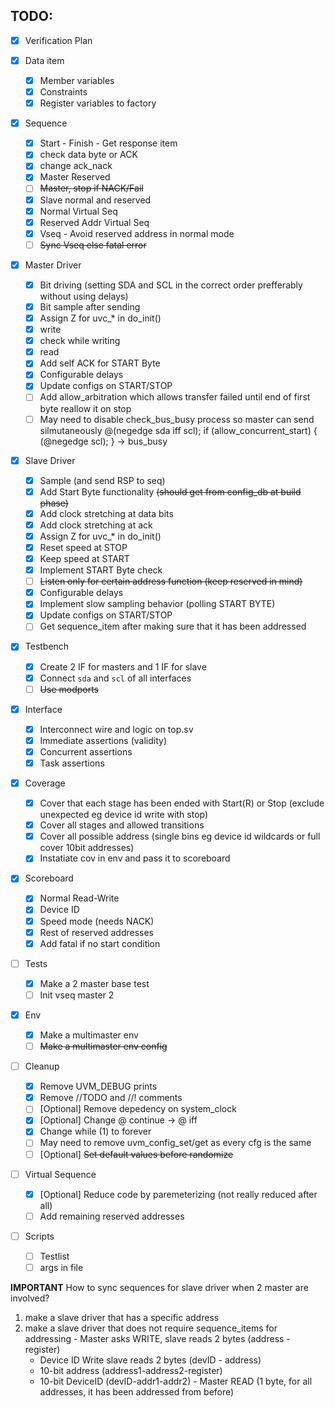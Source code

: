 ## TODO:
- [x] Verification Plan

- [x] Data item
  - [x] Member variables
  - [x] Constraints
  - [x] Register variables to factory

- [x] Sequence
  - [x] Start - Finish - Get response item
  - [x] check data byte or ACK
  - [x] change ack_nack
  - [x] Master Reserved
  - [ ] ~~Master, stop if NACK/Fail~~
  - [x] Slave normal and reserved
  - [x] Normal Virtual Seq
  - [x] Reserved Addr Virtual Seq
  - [x] Vseq - Avoid reserved address in normal mode
  - [ ] ~~Sync Vseq else fatal error~~

- [x] Master Driver
  - [x] Bit driving (setting SDA and SCL in the correct order prefferably without using delays)
  - [x] Bit sample after sending
  - [x] Assign Z for uvc_* in do_init()
  - [x] write
  - [x] check while writing
  - [x] read
  - [x] Add self ACK for START Byte
  - [x] Configurable delays
  - [x] Update configs on START/STOP
  - [ ] Add allow_arbitration which allows transfer failed until end of first byte
  reallow it on stop
  - [ ] May need to disable check_bus_busy process so master can send silmutaneously
  @(negedge sda iff scl); if (allow_concurrent_start) { (@negedge scl); } -> bus_busy

- [x] Slave Driver
  - [x] Sample (and send RSP to seq)
  - [x] Add Start Byte functionality ~~(should get from config_db at build phase)~~
  - [x] Add clock stretching at data bits
  - [x] Add clock stretching at ack
  - [x] Assign Z for uvc_* in do_init()
  - [x] Reset speed at STOP
  - [x] Keep speed at START
  - [x] Implement START Byte check
  - [ ] ~~Listen only for certain address function (keep reserved in mind)~~
  - [x] Configurable delays
  - [x] Implement slow sampling behavior (polling START BYTE)
  - [x] Update configs on START/STOP
  - [ ] Get sequence_item after making sure that it has been addressed

- [x] Testbench
  - [x] Create 2 IF for masters and 1 IF for slave
  - [x] Connect `sda` and `scl` of all interfaces
  - [ ] ~~Use modports~~

- [x] Interface
  - [x] Interconnect wire and logic on top.sv
  - [x] Immediate assertions (validity)
  - [x] Concurrent assertions
  - [x] Task assertions

- [x] Coverage
  - [x] Cover that each stage has been ended with Start(R) or Stop (exclude unexpected eg device id write with stop)
  - [x] Cover all stages and allowed transitions
  - [x] Cover all possible address (single bins eg device id wildcards or full cover 10bit addresses)
  - [x] Instatiate cov in env and pass it to scoreboard

- [x] Scoreboard
  - [x] Normal Read-Write
  - [x] Device ID
  - [x] Speed mode (needs NACK)
  - [x] Rest of reserved addresses
  - [x] Add fatal if no start condition

- [ ] Tests
  - [x] Make a 2 master base test
  - [ ] Init vseq master 2

- [x] Env
  - [x] Make a multimaster env
  - [ ] ~~Make a multimaster env config~~

- [ ] Cleanup
  - [x] Remove UVM_DEBUG prints
  - [x] Remove //TODO and //! comments
  - [ ] [Optional] Remove depedency on system_clock
  - [x] [Optional] Change @ continue -> @ iff
  - [x] Change while (1) to forever
  - [ ] May need to remove uvm_config_set/get as every cfg is the same
  - [ ] [Optional] ~~Set default values before randomize~~

- [ ] Virtual Sequence
  - [x] [Optional] Reduce code by paremeterizing (not really reduced after all)
  - [ ] Add remaining reserved addresses

- [ ] Scripts
  - [ ] Testlist
  - [ ] args in file

__IMPORTANT__ How to sync sequences for slave driver when 2 master are involved?
  1. make a slave driver that has a specific address
  2. make a slave driver that does not require sequence_items for addressing
    - Master asks WRITE, slave reads 2 bytes (address - register)
      - Device ID Write slave reads 2 bytes (devID - address)
      - 10-bit address (address1-address2-register)
      - 10-bit DeviceID (devID-addr1-addr2)
    - Master READ (1 byte, for all addresses, it has been addressed from before)